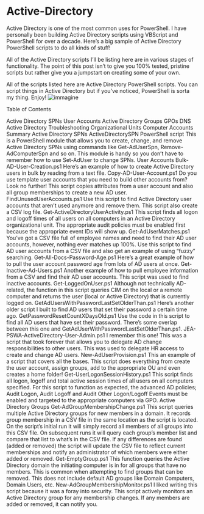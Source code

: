 # Active-Directory
Active Directory is one of the most common uses for PowerShell. I have personally been building Active Directory scripts using VBScript and PowerShell for over a decade. Here’s a big sample of Active Directory PowerShell scripts to do all kinds of stuff!

All of the Active Directory scripts I’ll be listing here are in various stages of functionality. The point of this post isn’t to give you 100% tested, pristine scripts but rather give you a jumpstart on creating some of your own.

All of the scripts listed here are Active Directory PowerShell scripts. You can script things in Active Directory but if you’ve noticed, PowerShell is sorta my thing. Enjoy!
![immagine](https://user-images.githubusercontent.com/56889513/117017675-13da3f80-acf4-11eb-90f0-34d845507cbe.png)

Table of Contents

Active Directory SPNs
User Accounts
Active Directory Groups
GPOs
DNS
Active Directory Troubleshooting
Organizational Units
Computer Accounts
Summary
Active Directory SPNs
ActiveDirectorySPN PowerShell script
This is a PowerShell module that allows you to create, change, and remove Active Directory SPNs using commands like Get-AdUserSpn, Remove-AdComputerSpn and so on. This module is handy so you don’t have to remember how to use Set-AdUser to change SPNs.
User Accounts
Bulk-AD-User-Creation.ps1
Here’s an example of how to create Active Directory users in bulk by reading from a text file.
Copy-AD-User-Account.ps1
Do you use template user accounts that you need to build other accounts from? Look no further! This script copies attributes from a user account and also all group memberships to create a new AD user.
FindUnusedUserAccounts.ps1
Use this script to find Active Directory user accounts that aren’t used anymore and remove them. This script also create a CSV log file.
Get-ActiveDirectoryUserActivity.ps1
This script finds all logon and logoff times of all users on all computers in an Active Directory organizational unit. The appropriate audit policies must be enabled first because the appropriate event IDs will show up.
Get-AdUserMatches.ps1
You’ve got a CSV file full of employee names and need to find their AD user accounts, however, nothing ever matches up 100%. Use this script to find AD user accounts from a CSV file and also get an example of using “fuzzy” searching.
Get-All-Docs-Password-Age.ps1
Here’s a great example of how to pull the user account password age from lots of AD users at once.
Get-Inactive-Ad-Users.ps1
Another example of how to pull employee information from a CSV and find their AD user accounts. This script was used to find inactive accounts.
Get-LoggedOnUser.ps1
Although not technically AD-related, the function in this script queries CIM on the local or a remote computer and returns the user (local or Active Directory) that is currently logged on.
GetAdUsersWithPasswordLastSetOlderThan.ps1
Here’s another older script I built to find AD users that set their password a certain time ago.
GetPasswordResetCountXDaysOld.ps1
Use the code in this script to find all AD users that have set their password. There’s some overlap between this one and GetAdUserWithPasswordLastSetOlderThan.ps1.
JEA-PSWA-ActiveDirectory-User-Admin.ps1
I remember this one! This was a script that took forever that allows you to delegate AD change responsibilities to other users. This was used to delegate HR access to create and change AD users.
New-AdUserProvision.ps1
This an example of a script that covers all the bases. This script does everything from create the user account, assign groups, add to the appropriate OU and even creates a home folder!
Get-UserLogonSessionHistory.ps1
This script finds all logon, logoff and total active session times of all users on all computers specified. For this script to function as expected, the advanced AD policies; Audit Logon, Audit Logoff and Audit Other Logon/Logoff Events must be enabled and targeted to the appropriate computers via GPO.
Active Directory Groups
Get-AdGroupMembershipChange.ps1
This script queries multiple Active Directory groups for new members in a domain. It records group membership in a CSV file in the same location as the script is located. On the script’s initial run it will simply record all members of all groups into this CSV file. On subsequent runs it will query each group’s member list and compare that list to what’s in the CSV file. If any differences are found (added or removed) the script will update the CSV file to reflect current memberships and notify an administrator of which members were either added or removed.
Get-EmptyGroup.ps1
This function queries the Active Directory domain the initiating computer is in for all groups that have no members. This is common when attempting to find groups that can be removed. This does not include default AD groups like Domain Computers, Domain Users, etc.
New-AdGroupMembershipMonitor.ps1
I liked writing this script because it was a foray into security. This script actively monitors an Active Directory group for any membership changes. If any members are added or removed, it can notify you.
